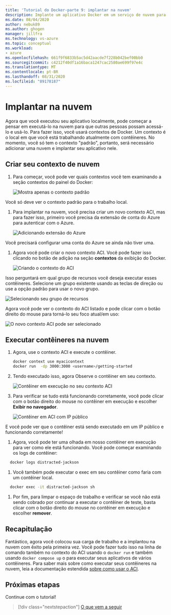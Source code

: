 ```yaml
---
title: 'Tutorial do Docker-parte 9: implantar na nuvem'
description: Implante um aplicativo Docker em um serviço de nuvem para hospedagem.
ms.date: 08/04/2020
author: nebuk89
ms.author: ghogen
manager: jillfra
ms.technology: vs-azure
ms.topic: conceptual
ms.workload:
- azure
ms.openlocfilehash: 661f9f6833b5ac5d42aacde7f228b042bef00bb0
ms.sourcegitcommit: c4212f40df1a16baca1247cac2580ae699f97e4c
ms.translationtype: MT
ms.contentlocale: pt-BR
ms.lasthandoff: 08/31/2020
ms.locfileid: "89178187"
---
```

# <a name="deploy-to-the-cloud"></a>Implantar na nuvem

Agora que você executou seu aplicativo localmente, pode começar a pensar em executá-lo na nuvem para que outras pessoas possam acessá-lo e usá-lo. Para fazer isso, você usará contextos de Docker. Um contexto é o local em que você está trabalhando atualmente com contêineres. No momento, você só tem o contexto "padrão", portanto, será necessário adicionar uma nuvem e implantar seu aplicativo nele.

## <a name="create-your-cloud-context"></a>Criar seu contexto de nuvem

1. Para começar, você pode ver quais contextos você tem examinando a seção contextos do painel do Docker:

   ![Mostra apenas o contexto padrão](media/defaultcontext.png)

Você só deve ver o contexto padrão para o trabalho local.

1. Para implantar na nuvem, você precisa criar um novo contexto ACI, mas para fazer isso, primeiro você precisa da extensão de conta do Azure para autenticar com o Azure.

   ![Adicionando extensão do Azure](media/addazureextension.png)

Você precisará configurar uma conta do Azure se ainda não tiver uma.

1. Agora você pode criar o novo contexto ACI. Você pode fazer isso clicando no botão de adição na seção **contextos** da exibição do Docker.

   ![Criando o contexto do ACI](media/createnewcontext.png)

Isso perguntará em qual grupo de recursos você deseja executar esses contêineres. Selecione um grupo existente usando as teclas de direção ou use a opção padrão para usar o novo grupo.

![Selecionando seu grupo de recursos](media/selectresourcegroup.png)

Agora você pode ver o contexto do ACI listado e pode clicar com o botão direito do mouse para torná-lo seu foco atual/em uso:

![O novo contexto ACI pode ser selecionado](media/listofcontexts.png)

## <a name="run-containers-in-the-cloud"></a>Executar contêineres na nuvem

1. Agora, use o contexto ACI e execute o contêiner.

   ```bash
   docker context use myacicontext
   docker run  -dp 3000:3000 <username>/getting-started
   ```

1. Tendo executado isso, agora Observe o contêiner em seu contexto.

   ![Contêiner em execução no seu contexto ACI](media/contextcontainer.png)

1. Para verificar se tudo está funcionando corretamente, você pode clicar com o botão direito do mouse no contêiner em execução e escolher **Exibir no navegador**.

   ![Contêiner em ACI com IP público](media/containerinaci.png)

E você pode ver que o contêiner está sendo executado em um IP público e funcionando corretamente!

1. Agora, você pode ter uma olhada em nosso contêiner em execução para ver como ele está funcionando. Você pode começar examinando os logs de contêiner:
 
 ```bash
   docker logs distracted-jackson
   ```

1. Você também pode executar o exec em seu contêiner como faria com um contêiner local.
 
 ```bash
   docker exec -it distracted-jackson sh
   ```

1. Por fim, para limpar o espaço de trabalho e verificar se você não está sendo cobrado por continuar a executar o contêiner de teste, basta clicar com o botão direito do mouse no contêiner em execução e escolher **remover**.

## <a name="recap"></a>Recapitulação

Fantástico, agora você colocou sua carga de trabalho e a implantou na nuvem com êxito pela primeira vez. Você pode fazer tudo isso na linha de comando também no contexto do ACI usando o `docker run` e também usando `docker compose up` o para executar seus aplicativos de vários contêineres. Para saber mais sobre como executar seus contêineres na nuvem, leia a documentação estendida [sobre como usar o ACI](https://docs.docker.com/engine/context/aci-integration/).

## <a name="next-steps"></a>Próximas etapas

Continue com o tutorial!

> [!div class="nextstepaction"]
> [O que vem a seguir](whats-next.md)
